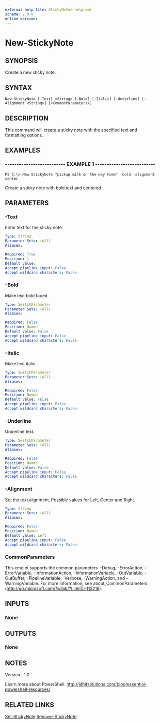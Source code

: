 ```yaml
---
external help file: StickyNotes-help.xml
schema: 2.0.0
online version: 
---
```


# New-StickyNote
## SYNOPSIS
Create a new sticky note.
## SYNTAX

```
New-StickyNote [-Text] <String> [-Bold] [-Italic] [-Underline] [-Alignment <String>] [<CommonParameters>]
```

## DESCRIPTION
This command will create a sticky note with the specified text
and formatting options.
## EXAMPLES

### -------------------------- EXAMPLE 1 --------------------------
```
PS C:\> New-StickyNote "pickup milk on the way home" -bold -alignment center
```

Create a sticky note with bold text and centered
## PARAMETERS

### -Text
Enter text for the sticky note.

```yaml
Type: String
Parameter Sets: (All)
Aliases: 

Required: True
Position: 1
Default value: 
Accept pipeline input: False
Accept wildcard characters: False
```

### -Bold
Make text bold faced.

```yaml
Type: SwitchParameter
Parameter Sets: (All)
Aliases: 

Required: False
Position: Named
Default value: False
Accept pipeline input: False
Accept wildcard characters: False
```

### -Italic
Make text italic.

```yaml
Type: SwitchParameter
Parameter Sets: (All)
Aliases: 

Required: False
Position: Named
Default value: False
Accept pipeline input: False
Accept wildcard characters: False
```

### -Underline
Underline text.

```yaml
Type: SwitchParameter
Parameter Sets: (All)
Aliases: 

Required: False
Position: Named
Default value: False
Accept pipeline input: False
Accept wildcard characters: False
```

### -Alignment
Set the text alignment. Possible values for Left, Center and Right.

```yaml
Type: String
Parameter Sets: (All)
Aliases: 

Required: False
Position: Named
Default value: Left
Accept pipeline input: False
Accept wildcard characters: False
```

### CommonParameters
This cmdlet supports the common parameters: -Debug, -ErrorAction, -ErrorVariable, -InformationAction, -InformationVariable, -OutVariable, -OutBuffer, -PipelineVariable, -Verbose, -WarningAction, and -WarningVariable. For more information, see about_CommonParameters (http://go.microsoft.com/fwlink/?LinkID=113216).

## INPUTS

### None

## OUTPUTS

### None

## NOTES
Version     : 1.0

Learn more about PowerShell:
http://jdhitsolutions.com/blog/essential-powershell-resources/
## RELATED LINKS

[Set-StickyNote]()
[Remove-StickyNote]()
